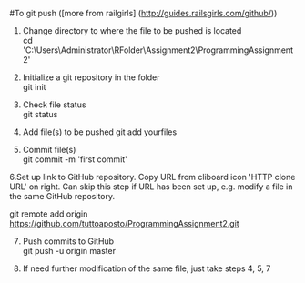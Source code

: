 #To git push ([more from railgirls] (http://guides.railsgirls.com/github/))

1. Change directory to where the file to be pushed is located	
cd 'C:\Users\Administrator\RFolder\Assignment2\ProgrammingAssignment2'

2. Initialize a git repository in the folder	
git init

3. Check file status	
git status

4. Add file(s) to be pushed	
git add yourfiles

5. Commit file(s)	
git commit -m 'first commit'

6.Set up link to GitHub repository. Copy URL from cliboard icon 'HTTP clone URL' on right.	Can skip this step if URL has been set up, e.g. modify a file in the same GitHub repository.

git remote add origin https://github.com/tuttoaposto/ProgrammingAssignment2.git


7. Push commits to GitHub	
git push -u origin master

8. If need further modification of the same file, just take steps 4, 5, 7	